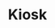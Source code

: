 ---
title: "Kiosk"
description: "Chrome new tab extension which displays latest crypto news."
type: "project"
github: "https://github.com/kdelalic/kiosk"
tech: 
  - ReactJS
  - Material UI
  - Redux
  - Firebase
  - NodeJS
tags:
  - google chrome extension
  - crypto
  - crypto-currency
  - news
  - personal project
---